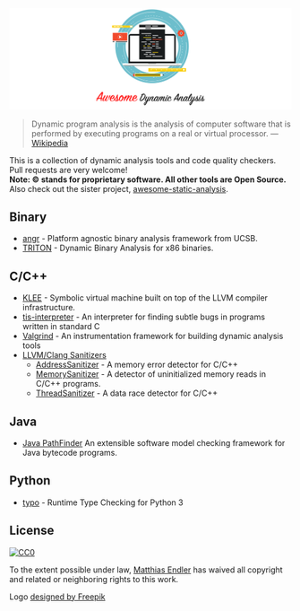 ![Logo](awesome.png)


> Dynamic program analysis is the analysis of computer software that is performed by executing programs on a real or virtual processor. — [Wikipedia](https://en.wikipedia.org/wiki/Dynamic_program_analysis)

This is a collection of dynamic analysis tools and code quality checkers. Pull requests are very welcome!  
**Note: :copyright: stands for proprietary software. All other tools are Open Source.**  
Also check out the sister project, [awesome-static-analysis](https://github.com/mre/awesome-static-analysis).  


## Binary

* [angr](https://github.com/angr/angr) - Platform agnostic binary analysis framework from UCSB.
* [TRITON](https://github.com/JonathanSalwan/Triton) - Dynamic Binary Analysis for x86 binaries.



## C/C++

* [KLEE](https://github.com/klee/klee) - Symbolic virtual machine built on top of the LLVM compiler infrastructure.
* [tis-interpreter](https://github.com/TrustInSoft/tis-interpreter) - An interpreter for finding subtle bugs in programs written in standard C
* [Valgrind](http://valgrind.org/) - An instrumentation framework for building dynamic analysis tools
* [LLVM/Clang Sanitizers](https://github.com/google/sanitizers)
    - [AddressSanitizer](https://github.com/google/sanitizers/wiki/AddressSanitizer) - A memory error detector for C/C++
    - [MemorySanitizer](https://github.com/google/sanitizers/wiki/MemorySanitizer) - A detector of uninitialized memory reads in C/C++ programs.
    - [ThreadSanitizer](https://github.com/google/sanitizers/wiki/ThreadSanitizerCppManual) - A data race detector for C/C++

## Java

* [Java PathFinder](https://github.com/javapathfinder/jpf-core) An extensible software model checking framework for Java bytecode programs.



## Python

* [typo](https://github.com/aldanor/typo) - Runtime Type Checking for Python 3



## License

[![CC0](https://i.creativecommons.org/p/zero/1.0/88x31.png)](https://creativecommons.org/publicdomain/zero/1.0/)

To the extent possible under law, [Matthias Endler](http://matthias-endler.de) has waived all copyright and related or neighboring rights to this work.

Logo [designed by Freepik](https://www.freepik.com/free-vector/programming-background-design_1033623.htm)

